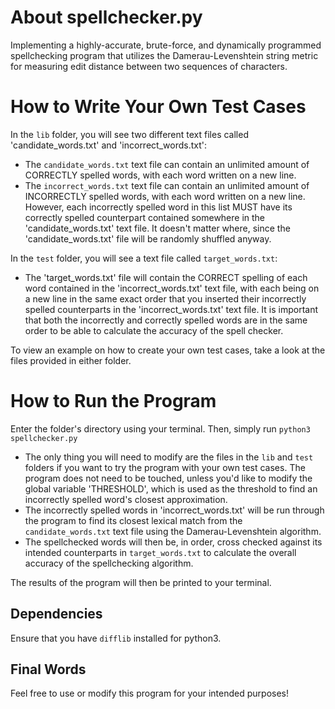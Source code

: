 # About spellchecker.py
Implementing a highly-accurate, brute-force, and dynamically programmed spellchecking program that utilizes the Damerau-Levenshtein string metric for measuring edit distance between two sequences of characters. 

# How to Write Your Own Test Cases
In the `lib` folder, you will see two different text files called 'candidate_words.txt' and 'incorrect_words.txt':

- The `candidate_words.txt` text file can contain an unlimited amount of CORRECTLY spelled words, with each word written on a new line.
- The `incorrect_words.txt` text file can contain an unlimited amount of INCORRECTLY spelled words, with each word written on a new line. However, each incorrectly spelled word in this list MUST have its correctly spelled counterpart contained somewhere in the 'candidate_words.txt' text file. It doesn't matter where, since the 'candidate_words.txt' file will be randomly shuffled anyway. 

In the `test` folder, you will see a text file called `target_words.txt`:

- The 'target_words.txt' file will contain the CORRECT spelling of each word contained in the 'incorrect_words.txt' text file, with each being on a new line in the same exact order that you inserted their incorrectly spelled counterparts in the 'incorrect_words.txt' text file. It is important that both the incorrectly and correctly spelled words are in the same order to be able to calculate the accuracy of the spell checker.

To view an example on how to create your own test cases, take a look at the files provided in either folder.

# How to Run the Program

Enter the folder's directory using your terminal. Then, simply run `python3 spellchecker.py`

- The only thing you will need to modify are the files in the `lib` and `test` folders if you want to try the program with your own test cases. The program does not need to be touched, unless you'd like to modify the global variable 'THRESHOLD', which is used as the threshold to find an incorrectly spelled word's closest approximation.
- The incorrectly spelled words in 'incorrect_words.txt' will be run through the program to find its closest lexical match from the `candidate_words.txt` text file using the Damerau-Levenshtein algorithm.
- The spellchecked words will then be, in order, cross checked against its intended counterparts in `target_words.txt` to calculate the overall accuracy of the spellchecking algorithm.

The results of the program will then be printed to your terminal.

## Dependencies
Ensure that you have `difflib` installed for python3.

## Final Words
Feel free to use or modify this program for your intended purposes!
